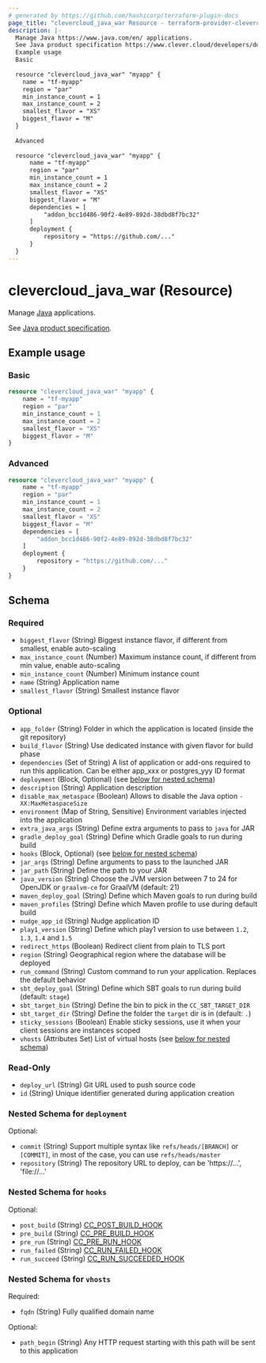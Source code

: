 ```yaml
---
# generated by https://github.com/hashicorp/terraform-plugin-docs
page_title: "clevercloud_java_war Resource - terraform-provider-clevercloud"
description: |-
  Manage Java https://www.java.com/en/ applications.
  See Java product specification https://www.clever.cloud/developers/doc/applications/java/.
  Example usage
  Basic
  
  resource "clevercloud_java_war" "myapp" {
  	name = "tf-myapp"
  	region = "par"
  	min_instance_count = 1
  	max_instance_count = 2
  	smallest_flavor = "XS"
  	biggest_flavor = "M"
  }
  
  Advanced
  
  resource "clevercloud_java_war" "myapp" {
      name = "tf-myapp"
      region = "par"
      min_instance_count = 1
      max_instance_count = 2
      smallest_flavor = "XS"
      biggest_flavor = "M"
      dependencies = [
          "addon_bcc1d486-90f2-4e89-892d-38dbd8f7bc32"
      ]
      deployment {
          repository = "https://github.com/..."
      }
  }
---
```


# clevercloud_java_war (Resource)

Manage [Java](https://www.java.com/en/) applications.

See [Java product specification](https://www.clever.cloud/developers/doc/applications/java/).

## Example usage

### Basic

```terraform
resource "clevercloud_java_war" "myapp" {
	name = "tf-myapp"
	region = "par"
	min_instance_count = 1
	max_instance_count = 2
	smallest_flavor = "XS"
	biggest_flavor = "M"
}
```

### Advanced

```terraform
resource "clevercloud_java_war" "myapp" {
    name = "tf-myapp"
    region = "par"
    min_instance_count = 1
    max_instance_count = 2
    smallest_flavor = "XS"
    biggest_flavor = "M"
    dependencies = [
        "addon_bcc1d486-90f2-4e89-892d-38dbd8f7bc32"
    ]
    deployment {
        repository = "https://github.com/..."
    }
}
```



<!-- schema generated by tfplugindocs -->
## Schema

### Required

- `biggest_flavor` (String) Biggest instance flavor, if different from smallest, enable auto-scaling
- `max_instance_count` (Number) Maximum instance count, if different from min value, enable auto-scaling
- `min_instance_count` (Number) Minimum instance count
- `name` (String) Application name
- `smallest_flavor` (String) Smallest instance flavor

### Optional

- `app_folder` (String) Folder in which the application is located (inside the git repository)
- `build_flavor` (String) Use dedicated instance with given flavor for build phase
- `dependencies` (Set of String) A list of application or add-ons required to run this application.
Can be either app_xxx or postgres_yyy ID format
- `deployment` (Block, Optional) (see [below for nested schema](#nestedblock--deployment))
- `description` (String) Application description
- `disable_max_metaspace` (Boolean) Allows to disable the Java option `-XX:MaxMetaspaceSize`
- `environment` (Map of String, Sensitive) Environment variables injected into the application
- `extra_java_args` (String) Define extra arguments to pass to `java` for JAR
- `gradle_deploy_goal` (String) Define which Gradle goals to run during build
- `hooks` (Block, Optional) (see [below for nested schema](#nestedblock--hooks))
- `jar_args` (String) Define arguments to pass to the launched JAR
- `jar_path` (String) Define the path to your JAR
- `java_version` (String) Choose the JVM version between 7 to 24 for OpenJDK or `graalvm-ce` for GraalVM (default: 21)
- `maven_deploy_goal` (String) Define which Maven goals to run during build
- `maven_profiles` (String) Define which Maven profile to use during default build
- `nudge_app_id` (String) Nudge application ID
- `play1_version` (String) Define which play1 version to use between `1.2`, `1.3`, `1.4` and `1.5`
- `redirect_https` (Boolean) Redirect client from plain to TLS port
- `region` (String) Geographical region where the database will be deployed
- `run_command` (String) Custom command to run your application. Replaces the default behavior
- `sbt_deploy_goal` (String) Define which SBT goals to run during build (default: `stage`)
- `sbt_target_bin` (String) Define the bin to pick in the `CC_SBT_TARGET_DIR`
- `sbt_target_dir` (String) Define the folder the `target` dir is in (default: `.`)
- `sticky_sessions` (Boolean) Enable sticky sessions, use it when your client sessions are instances scoped
- `vhosts` (Attributes Set) List of virtual hosts (see [below for nested schema](#nestedatt--vhosts))

### Read-Only

- `deploy_url` (String) Git URL used to push source code
- `id` (String) Unique identifier generated during application creation

<a id="nestedblock--deployment"></a>
### Nested Schema for `deployment`

Optional:

- `commit` (String) Support multiple syntax like `refs/heads/[BRANCH]` or `[COMMIT]`, in most of the case, you can use `refs/heads/master`
- `repository` (String) The repository URL to deploy, can be 'https://...', 'file://...'


<a id="nestedblock--hooks"></a>
### Nested Schema for `hooks`

Optional:

- `post_build` (String) [CC_POST_BUILD_HOOK](https://www.clever.cloud/developers/doc/develop/build-hooks/#post-build)
- `pre_build` (String) [CC_PRE_BUILD_HOOK](https://www.clever.cloud/developers/doc/develop/build-hooks/#pre-build)
- `pre_run` (String) [CC_PRE_RUN_HOOK](https://www.clever.cloud/developers/doc/develop/build-hooks/#pre-run)
- `run_failed` (String) [CC_RUN_FAILED_HOOK](https://www.clever.cloud/developers/doc/develop/build-hooks/#run-successfail)
- `run_succeed` (String) [CC_RUN_SUCCEEDED_HOOK](https://www.clever.cloud/developers/doc/develop/build-hooks/#run-successfail)


<a id="nestedatt--vhosts"></a>
### Nested Schema for `vhosts`

Required:

- `fqdn` (String) Fully qualified domain name

Optional:

- `path_begin` (String) Any HTTP request starting with this path will be sent to this application
